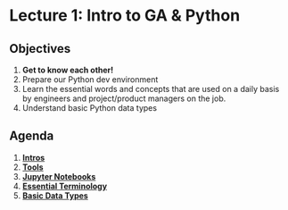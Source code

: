<!---
{"next":"Lectures_class2/Lecture2.md","title":"Intro to GA & Python - 5/21"}
-->

# Lecture 1: Intro to GA & Python

## Objectives

1. **Get to know each other!**
2. Prepare our Python dev environment
3. Learn the essential words and concepts that are used on a daily basis by engineers and project/product managers on the job.
4. Understand basic Python data types

## Agenda

1. **[Intros](https://mottaquikarim.github.io/rehearsal/public/stage.html?source=o66ry#/)**
2. **[Tools](../Intro/tools.md)**
4. **[Jupyter Notebooks](../Intro/jupyter_notebooks.md)**
5. **[Essential Terminology](../Topics/nb/nb/essential_terminology.md)**
6. **[Basic Data Types](../Topics/nb/nb/basic_data_types.md)**


